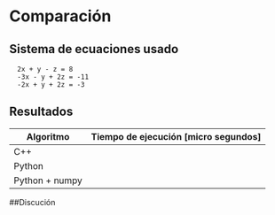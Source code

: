 # Comparación 

## Sistema de ecuaciones usado

```
  2x + y - z = 8
  -3x - y + 2z = -11
  -2x + y + 2z = -3
```

## Resultados 

| Algoritmo  | Tiempo de ejecución [micro segundos]|
| ------------- | ------------- |
| C++ |  |
| Python |   |
| Python + numpy  |  |

##Discución 
